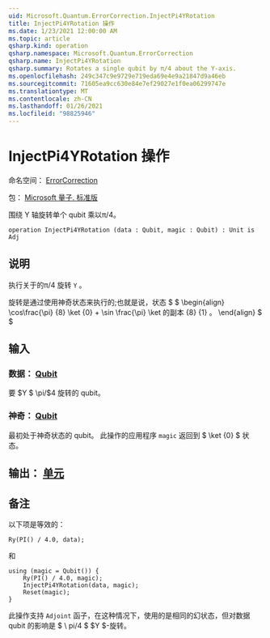 ```yaml
---
uid: Microsoft.Quantum.ErrorCorrection.InjectPi4YRotation
title: InjectPi4YRotation 操作
ms.date: 1/23/2021 12:00:00 AM
ms.topic: article
qsharp.kind: operation
qsharp.namespace: Microsoft.Quantum.ErrorCorrection
qsharp.name: InjectPi4YRotation
qsharp.summary: Rotates a single qubit by π/4 about the Y-axis.
ms.openlocfilehash: 249c347c9e9729e719eda69e4e9a21847d9a46eb
ms.sourcegitcommit: 71605ea9cc630e84e7ef29027e1f0ea06299747e
ms.translationtype: MT
ms.contentlocale: zh-CN
ms.lasthandoff: 01/26/2021
ms.locfileid: "98825946"
---
```

# <a name="injectpi4yrotation-operation"></a>InjectPi4YRotation 操作

命名空间： [ErrorCorrection](xref:Microsoft.Quantum.ErrorCorrection)

包： [Microsoft 量子. 标准版](https://nuget.org/packages/Microsoft.Quantum.Standard)


围绕 Y 轴旋转单个 qubit 乘以π/4。

```qsharp
operation InjectPi4YRotation (data : Qubit, magic : Qubit) : Unit is Adj
```


## <a name="description"></a>说明

执行关于的π/4 旋转 `Y` 。

旋转是通过使用神奇状态来执行的;也就是说，状态 $ $ \begin{align} \cos\frac{\pi} {8} \ket {0} + \sin \frac{\pi} \ket 的副本 {8} {1} 。
\end{align} $ $

## <a name="input"></a>输入

### <a name="data--qubit"></a>数据： [Qubit](xref:microsoft.quantum.lang-ref.qubit)

要 $Y $ \pi/$4 旋转的 qubit。


### <a name="magic--qubit"></a>神奇： [Qubit](xref:microsoft.quantum.lang-ref.qubit)

最初处于神奇状态的 qubit。 此操作的应用程序 `magic` 返回到 $ \ket {0} $ 状态。



## <a name="output--unit"></a>输出： [单元](xref:microsoft.quantum.lang-ref.unit)



## <a name="remarks"></a>备注

以下项是等效的：

```qsharp
Ry(PI() / 4.0, data);
```

和

```qsharp
using (magic = Qubit()) {
    Ry(PI() / 4.0, magic);
    InjectPi4YRotation(data, magic);
    Reset(magic);
}
```

此操作支持 `Adjoint` 函子，在这种情况下，使用的是相同的幻状态，但对数据 qubit 的影响是 $ \ pi/4 $ $Y $-旋转。